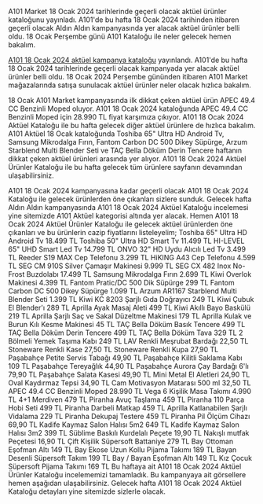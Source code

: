 A101 Market 18 Ocak 2024 tarihlerinde geçerli olacak aktüel ürünler kataloğunu yayınladı. A101'de bu hafta 18 Ocak 2024 tarihinden itibaren geçerli olacak Aldın Aldın kampanyasında yer alacak aktüel ürünler belli oldu. 18 Ocak Perşembe günü A101 Kataloğu ile neler gelecek hemen bakalım.

<a href="https://indirimly.com/konular/a101-18-ocak-2024-aktuel-urunler-katalogu.187/">A101 18 Ocak 2024 aktüel kampanya kataloğu</a> yayınlandı. A101'de bu hafta 18 Ocak 2024 tarihlerinde geçerli olacak kampanyada yer alacak aktüel ürünler belli oldu. 18 Ocak 2024 Perşembe gününden itibaren A101 Market mağazalarında satışa sunulacak aktüel ürünler neler olacak hızlıca bakalım.

18 Ocak A101 Market kampanyasında ilk dikkat çeken aktüel ürün APEC 49.4 CC Benzinli Moped oluyor. A101 18 Ocak 2024 kataloğunda APEC 49.4 CC Benzinli Moped için 28.990 TL fiyat karşımıza çıkıyor. A101 18 Ocak 2024 Aktüel Kataloğu ile bu hafta gelecek diğer aktüel ürünlere de hızlıca bakalım.
A101 Aktüel 18 Ocak kataloğunda Toshiba 65" Ultra HD Android Tv, Samsung Mikrodalga Fırın, Fantom Carbon DC 500 Dikey Süpürge, Arzum Starblend Multi Blender Seti ve TAÇ Bella Döküm Derin Tencere haftanın dikkat çeken aktüel ürünleri arasında yer alıyor. A101 18 Ocak 2024 Aktüel Ürünler Kataloğu ile bu hafta gelecek tüm ürünlere sayfanın devamından ulaşabilirsiniz.

A101 18 Ocak 2024 kampanyasına kadar geçerli olacak A101 18 Ocak 2024 Kataloğu ile gelecek ürünlerden öne çıkanları sizlere sunduk. Gelecek hafta Aldın Aldın kampanyasında A101 18 Ocak 2024 Aktüel Kataloğu incelemesi yine sitemizde A101 Aktüel kategorisi altında yer alacak.
Hemen A101 18 Ocak 2024 Aktüel Ürünler Kataloğu ile gelecek aktüel ürünlerden öne çıkanları ve bu ürünlerin cazip fiyatlarını listeleyelim;
Toshiba 65" Ultra HD Android Tv 18.499 TL
Toshiba 50" Ultra HD Smart Tv 11.499 TL
HI-LEVEL 65" UHD Smart Led Tv 14.799 TL
ONVO 32" HD Uydu Alıcılı Led Tv 3.499 TL
Reeder S19 MAX Cep Telefonu 3.299 TL
HiKING A43 Cep Telefonu 4.599 TL
SEG CM 910S Silver Çamaşır Makinesi 9.999 TL
SEG CX 482 Inox No-Frost Buzdolabı 17.499 TL
Samsung Mikrodalga Fırın 2.699 TL
Kiwi Overlok Makinesi 4.399 TL
Fantom Pratic/DC 500 Dik Süpürge 299 TL
Fantom Carbon DC 500 Dikey Süpürge 1.099 TL
Arzum AR1167 Starblend Multi Blender Seti 1.399 TL
Kiwi KC 8203 Şarjlı Gıda Doğrayıcı 249 TL
Kiwi Çubuk El Blender'ı 289 TL
Aprilla Ayak Masaj Aleti 499 TL
Kiwi Akıllı Bayo Baskülü 219 TL
Aprilla Şarjlı Saç ve Sakal Düzeltme Makinesi 179 TL
Aprilla Kulak ve Burun Kılı Kesme Makinesi 45 TL
TAÇ Bella Döküm Basık Tencere 499 TL
TAÇ Bella Döküm Derin Tencere 499 TL
TAÇ Bella Döküm Tava 329 TL
2 Bölmeli Yemek Taşıma Kabı 249 TL
LAV Renkli Meşrubat Bardağı 22,50 TL
Stoneware Renkli Kase 27,50 TL
Stoneware Renkli Kupa 27,90 TL
Paşabahçe Petite Servis Tabağı 49,90 TL
Paşabahçe Kilitli Saklama Kabı 109 TL
Paşabahçe Tereyağlık 44,90 TL
Paşabahçe Aurora Çay Bardağı 6'lı 79,90 TL
Paşabahçe Salata Kasesi 49,90 TL
Mini Metal El Aletleri 24,90 TL
Oval Kaydırmaz Tepsi 34,90 TL
Cam Motivasyon Matarası 500 ml 32,50 TL
APEC 49.4 CC Benzinli Moped 28.990 TL
Vega 6 Kişilik Masa Takımı 4.990 TL
4+1 Merdiven 479 TL
Piranha Avuç Taşlama 459 TL
Piranha 110 Parça Hobi Seti 499 TL
Piranha Darbeli Matkap 459 TL
Aprilla Katlanabilen Şarjlı Vidalama 229 TL
Piranha Dekupaj Testere 459 TL
Piranha Pil Ölçüm Cihazı 69,90 TL
Kadife Kaymaz Salon Halısı 5m2 649 TL
Kadife Kaymaz Salon Halısı 3m2 399 TL
Süblime Baskılı Kurdelalı Peçete 19,90 TL
Nakışlı mutfak Peçetesi 16,90 TL
Çift Kişilik Süpersoft Battaniye 279 TL
Bay Ottoman Eşofman Altı 149 TL
Bay Ekose Uzun Kollu Pijama Takımı 189 TL
Bayan Desenli Süpersoft Takım 199 TL
Bay / Bayan Eşofman Altı 149 TL
Kız Çocuk Süpersoft Pijama Takımı 169 TL
Bu haftaya ait A101 18 Ocak 2024 Aktüel Ürünler Kataloğu incelememizi tamamladık. Bu kampanyaya ait görsellere hemen aşağıdan ulaşabilirsiniz. Gelecek hafta A101 18 Ocak 2024 Aktüel Kataloğu detayları yine sitemizde sizlerle olacak.
